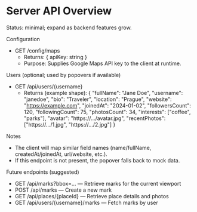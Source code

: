# Server API Overview

Status: minimal; expand as backend features grow.

Configuration
- GET /config/maps
  - Returns: { apiKey: string }
  - Purpose: Supplies Google Maps API key to the client at runtime.

Users (optional; used by popovers if available)
- GET /api/users/{username}
  - Returns (example shape):
    {
      "fullName": "Jane Doe",
      "username": "janedoe",
      "bio": "Traveler",
      "location": "Prague",
      "website": "https://example.com",
      "joinedAt": "2024-01-02",
      "followersCount": 120,
      "followingCount": 75,
      "photosCount": 34,
      "interests": ["coffee", "parks"],
      "avatar": "https://.../avatar.jpg",
      "recentPhotos": ["https://.../1.jpg", "https://.../2.jpg"]
    }

Notes
- The client will map similar field names (name/fullName, createdAt/joinedAt, url/website, etc.).
- If this endpoint is not present, the popover falls back to mock data.

Future endpoints (suggested)
- GET /api/marks?bbox=... — Retrieve marks for the current viewport
- POST /api/marks — Create a new mark
- GET /api/places/{placeId} — Retrieve place details and photos
- GET /api/users/{username}/marks — Fetch marks by user
